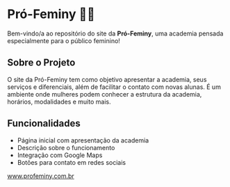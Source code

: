 # Pró-Feminy 💪🌸

Bem-vindo/a ao repositório do site da **Pró-Feminy**, uma academia pensada especialmente para o público feminino!

## Sobre o Projeto

O site da Pró-Feminy tem como objetivo apresentar a academia, seus serviços e diferenciais, além de facilitar o contato com novas alunas. É um ambiente onde mulheres podem conhecer a estrutura da academia, horários, modalidades e muito mais.

## Funcionalidades

- Página inicial com apresentação da academia
- Descrição sobre o funcionamento
- Integração com Google Maps
- Botões para contato em redes sociais

www.profeminy.com.br
